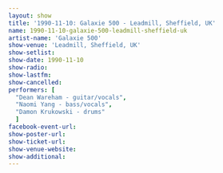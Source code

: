 ```yaml
---
layout: show
title: '1990-11-10: Galaxie 500 - Leadmill, Sheffield, UK'
name: 1990-11-10-galaxie-500-leadmill-sheffield-uk
artist-name: 'Galaxie 500'
show-venue: 'Leadmill, Sheffield, UK'
show-setlist: 
show-date: 1990-11-10
show-radio: 
show-lastfm: 
show-cancelled: 
performers: [
  "Dean Wareham - guitar/vocals",
  "Naomi Yang - bass/vocals",
  "Damon Krukowski - drums"
  ]
facebook-event-url: 
show-poster-url: 
show-ticket-url: 
show-venue-website: 
show-additional: 
---
```



